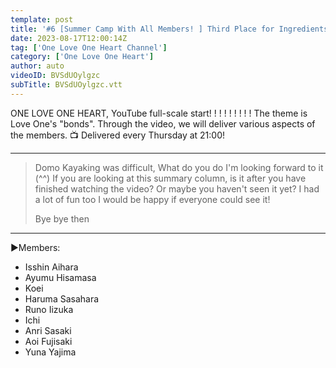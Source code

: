 ```yaml
---
template: post
title: '#6 [Summer Camp With All Members! ] Third Place for Ingredients! ! ONE LOVE ONE HEART'
date: 2023-08-17T12:00:14Z
tag: ['One Love One Heart Channel']
category: ['One Love One Heart']
author: auto 
videoID: BVSdUOylgzc
subTitle: BVSdUOylgzc.vtt
---
```

ONE LOVE ONE HEART, YouTube full-scale start! ! ! ! ! ! ! ! ! The theme is Love One's "bonds". Through the video, we will deliver various aspects of the members. 📺 Delivered every Thursday at 21:00!

----------

> Domo 
> Kayaking was difficult, 
> What do you do
> I'm looking forward to it (^^)
> If you are looking at this summary column, is it after you have finished watching the video?
> Or maybe you haven't seen it yet?
> I had a lot of fun too
> I would be happy if everyone could see it!
> 
> Bye bye then

----------

▶️Members:

- Isshin Aihara
- Ayumu Hisamasa
- Koei
- Haruma Sasahara
- Runo Iizuka
- Ichi
- Anri Sasaki
- Aoi Fujisaki
- Yuna Yajima
